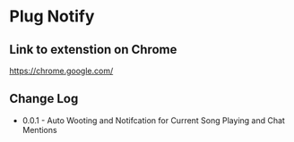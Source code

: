 Plug Notify
===========

## Link to extenstion on Chrome

https://chrome.google.com/

## Change Log

* 0.0.1 - Auto Wooting and Notifcation for Current Song Playing and Chat Mentions